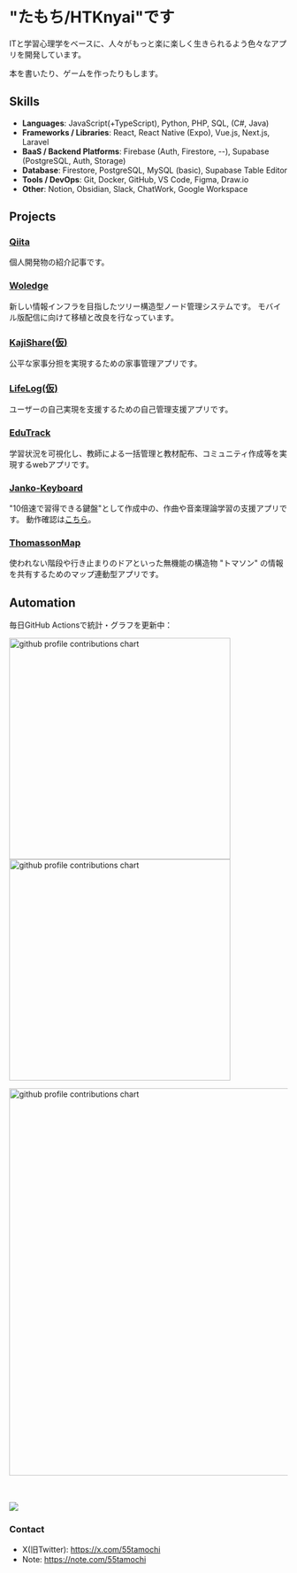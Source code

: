 # "たもち/HTKnyai"です
ITと学習心理学をベースに、人々がもっと楽に楽しく生きられるよう色々なアプリを開発しています。</p>
本を書いたり、ゲームを作ったりもします。

## Skills
- **Languages**: JavaScript(+TypeScript), Python, PHP, SQL, (C#, Java)
- **Frameworks / Libraries**: React, React Native (Expo), Vue.js, Next.js, Laravel
- **BaaS / Backend Platforms**: Firebase (Auth, Firestore, --), Supabase (PostgreSQL, Auth, Storage)
- **Database**: Firestore, PostgreSQL, MySQL (basic), Supabase Table Editor
- **Tools / DevOps**: Git, Docker, GitHub, VS Code, Figma, Draw.io
- **Other**: Notion, Obsidian, Slack, ChatWork, Google Workspace

## Projects
### [Qiita](https://qiita.com/HTKnyai/items/7e229a295fdcf764446d)
個人開発物の紹介記事です。
### [Woledge]()
新しい情報インフラを目指したツリー構造型ノード管理システムです。
モバイル版配信に向けて移植と改良を行なっています。
### [KajiShare(仮)]()
公平な家事分担を実現するための家事管理アプリです。
### [LifeLog(仮)]()
ユーザーの自己実現を支援するための自己管理支援アプリです。
### [EduTrack](https://github.com/HTKnyai/EduTrack)
学習状況を可視化し、教師による一括管理と教材配布、コミュニティ作成等を実現するwebアプリです。
### [Janko-Keyboard](https://github.com/HTKnyai/janko-midi)
"10倍速で習得できる鍵盤"として作成中の、作曲や音楽理論学習の支援アプリです。
動作確認は[こちら](https://htknyai.github.io/janko-midi/)。
### [ThomassonMap]()
使われない階段や行き止まりのドアといった無機能の構造物 "トマソン" の情報を共有するためのマップ連動型アプリです。

## Automation
毎日GitHub Actionsで統計・グラフを更新中：

<p align="left">
  <picture>
        <source media="(prefers-color-scheme: dark)"  srcset="output/metrics.base.svg" width="400" />
	<source media="(prefers-color-scheme: light)" srcset="output/metrics.base.svg" width="400" />
	<img alt="github profile contributions chart"    src="https://raw.githubusercontent.com/HTKNyai/HTKNyai/output-3d-contrib/day.svg" />
  </picture>
  <picture>
   	<source media="(prefers-color-scheme: dark)"  srcset="output/details.svg" width="400" />
	<source media="(prefers-color-scheme: light)" srcset="output/details.svg" width="400" />
	<img alt="github profile contributions chart"    src="https://raw.githubusercontent.com/HTKNyai/HTKNyai/output-3d-contrib/day.svg" />
  </picture>
</p>

<p align="left" >
	<picture>
	  <source media="(prefers-color-scheme: dark)"  srcset="profile-3d-contrib/profile-night-rainbow.svg" width="700" />
	  <source media="(prefers-color-scheme: light)" srcset="profile-3d-contrib/profile-season-animate.svg" width="700" />
	  <img alt="github profile contributions chart"    src="https://raw.githubusercontent.com/HTKNyai/HTKNyai/output-3d-contrib/day.svg" />
	</picture>
</p>　

<p align="left">

<img src="https://github-profile-trophy.vercel.app/?username=HTKNyai&theme=juicyfresh&no-bg=true" />

### Contact
- X(旧Twitter): https://x.com/55tamochi
- Note: https://note.com/55tamochi

